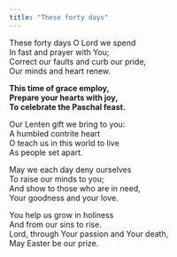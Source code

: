 ```yaml
---
title: "These forty days"
---
```


These forty days O Lord we spend   
In fast and prayer with You;   
Correct our faults and curb our pride,   
Our minds and heart renew.

**This time of grace employ,   
Prepare your hearts with joy,   
To celebrate the Paschal feast.**

Our Lenten gift we bring to you:   
A humbled contrite heart   
O teach us in this world to live   
As people set apart.

May we each day deny ourselves   
To raise our minds to you;   
And show to those who are in need,   
Your goodness and your love.

You help us grow in holiness   
And from our sins to rise.   
Lord, through Your passion and Your death,   
May Easter be our prize.